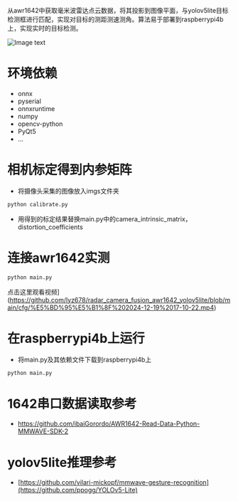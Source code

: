 从awr1642中获取毫米波雷达点云数据，将其投影到图像平面，与yolov5lite目标检测框进行匹配，实现对目标的测距测速测角。算法易于部署到raspberrypi4b上，实现实时的目标检测。

![Image text](https://www.ti.com/content/dam/ticom/images/products/ic/sensing-products/evm-boards/awr1642boost-top.png)

# 环境依赖
- onnx
- pyserial
- onnxruntime
- numpy
- opencv-python
- PyQt5
- ...


# 相机标定得到内参矩阵
- 将摄像头采集的图像放入imgs文件夹
```bash
python calibrate.py
```
- 用得到的标定结果替换main.py中的camera_intrinsic_matrix，distortion_coefficients
  


# 连接awr1642实测
```bash
python main.py
```
点击这里观看视频](https://github.com/lyz678/radar_camera_fusion_awr1642_yolov5lite/blob/main/cfg/%E5%BD%95%E5%B1%8F%202024-12-19%2017-10-22.mp4)

# 在raspberrypi4b上运行

- 将main.py及其依赖文件下载到raspberrypi4b上

```bash
python main.py
```
# 1642串口数据读取参考
- https://github.com/ibaiGorordo/AWR1642-Read-Data-Python-MMWAVE-SDK-2
  
# yolov5lite推理参考
- [https://github.com/vilari-mickopf/mmwave-gesture-recognition](https://github.com/ppogg/YOLOv5-Lite)






